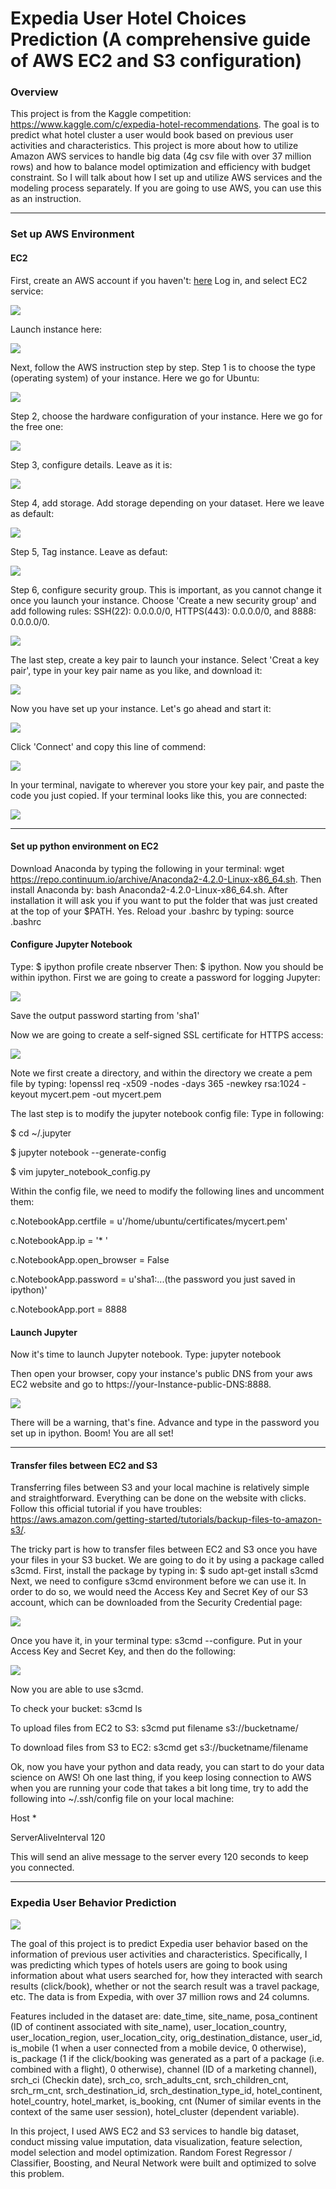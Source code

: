 # Expedia User Hotel Choices Prediction (A comprehensive guide of AWS EC2 and S3 configuration)


### Overview
This project is from the Kaggle competition: https://www.kaggle.com/c/expedia-hotel-recommendations. The goal is to predict what hotel cluster a user would book based on previous user activities and characteristics. This project is more about how to utilize Amazon AWS services to handle big data (4g csv file with over 37 million rows) and how to balance model optimization and efficiency with budget constraint. So I will talk about how I set up and utilize AWS services and the modeling process separately. If you are going to use AWS, you can use this as an instruction.

---

### Set up AWS Environment

#### EC2
First, create an AWS account if you haven't: [here](https://aws.amazon.com/)
Log in, and select EC2 service:

![](./assets/prestep1.png)

Launch instance here:

![](./assets/prestep2.png)

Next, follow the AWS instruction step by step. Step 1 is to choose the type (operating system) of your instance. Here we go for Ubuntu:

![](./assets/step1.png)

Step 2, choose the hardware configuration of your instance. Here we go for the free one:

![](./assets/step2.png)

Step 3, configure details. Leave as it is:

![](./assets/step3.png)

Step 4, add storage. Add storage depending on your dataset. Here we leave as default:

![](./assets/step4.png)

Step 5, Tag instance. Leave as defaut:

![](./assets/step5.png)

Step 6, configure security group. This is important, as you cannot change it once you launch your instance. Choose 'Create a new security group' and add following rules:
SSH(22): 0.0.0.0/0, HTTPS(443): 0.0.0.0/0, and 8888: 0.0.0.0/0.

![](./assets/step6.png)

The last step, create a key pair to launch your instance. Select 'Creat a key pair', type in your key pair name as you like, and download it:

![](./assets/step7.png)

Now you have set up your instance. Let's go ahead and start it:

![](./assets/poststep1.png)

Click 'Connect' and copy this line of commend:

![](./assets/poststep2.png)

In your terminal, navigate to wherever you store your key pair, and paste the code you just copied. If your terminal looks like this, you are connected:

![](./assets/connected.png)

---

#### Set up python environment on EC2
Download Anaconda by typing the following in your terminal:
wget https://repo.continuum.io/archive/Anaconda2-4.2.0-Linux-x86_64.sh.
Then install Anaconda by: bash Anaconda2-4.2.0-Linux-x86_64.sh.
After installation it will ask you if you want to put the folder that was just created at the top of your $PATH. Yes.
Reload your .bashrc by typing: source .bashrc

#### Configure Jupyter Notebook
Type: $ ipython profile create nbserver
Then: $ ipython. Now you should be within ipython. First we are going to create a password for logging Jupyter:

![](./assets/password.png)

Save the output password starting from 'sha1'

Now we are going to create a self-signed SSL certificate for HTTPS access:

![](./assets/mycert.png)

Note we first create a directory, and within the directory we create a pem file by typing: !openssl req -x509 -nodes -days 365 -newkey rsa:1024 -keyout mycert.pem -out mycert.pem

The last step is to modify the jupyter notebook config file:
Type in following:

$ cd ~/.jupyter

$ jupyter notebook --generate-config

$ vim jupyter_notebook_config.py

Within the config file, we need to modify the following lines and uncomment them:

c.NotebookApp.certfile = u'/home/ubuntu/certificates/mycert.pem'

c.NotebookApp.ip = '* '

c.NotebookApp.open_browser = False

c.NotebookApp.password = u'sha1:...(the password you just saved in ipython)'

c.NotebookApp.port = 8888

#### Launch Jupyter
Now it's time to launch Jupyter notebook.
Type: jupyter notebook

Then open your browser, copy your instance's public DNS from your aws EC2 website and go to https://your-Instance-public-DNS:8888.

![](./assets/publicdns.png)

There will be a warning, that's fine. Advance and type in the password you set up in ipython. Boom! You are all set!

---

#### Transfer files between EC2 and S3
Transferring files between S3 and your local machine is relatively simple and straightforward. Everything can be done on the website with clicks. Follow this official tutorial if you have troubles: https://aws.amazon.com/getting-started/tutorials/backup-files-to-amazon-s3/.

The tricky part is how to transfer files between EC2 and S3 once you have your files in your S3 bucket. We are going to do it by using a package called s3cmd.
First, install the package by typing in: $ sudo apt-get install s3cmd
Next, we need to configure s3cmd environment before we can use it. In order to do so, we would need the Access Key and Secret Key of our S3 account, which can be downloaded from the Security Credential page:

![](./assets/security_cred.png)

Once you have it, in your terminal type: s3cmd --configure. Put in your Access Key and Secret Key, and then do the following:

![](./assets/s3cmd_config.png)

Now you are able to use s3cmd.

To check your bucket: s3cmd ls

To upload files from EC2 to S3: s3cmd put filename s3://bucketname/

To download files from S3 to EC2: s3cmd get s3://bucketname/filename

Ok, now you have your python and data ready, you can start to do your data science on AWS! Oh one last thing, if you keep losing connection to AWS when you are running your code that takes a bit long time, try to add the following into ~/.ssh/config file on your local machine:

Host *

ServerAliveInterval 120

This will send an alive message to the server every 120 seconds to keep you connected.

---

### Expedia User Behavior Prediction

![](./assets/booking.png)

The goal of this project is to predict Expedia user behavior based on the information of previous user activities and characteristics. Specifically, I was predicting which types of hotels users are going to book using information about what users searched for, how they interacted with search results (click/book), whether or not the search result was a travel package, etc. The data is from Expedia, with over 37 million rows and 24 columns.

Features included in the dataset are: date_time, site_name, posa_continent (ID of continent associated with site_name), user_location_country, user_location_region, user_location_city, orig_destination_distance, user_id, is_mobile (1 when a user connected from a mobile device, 0 otherwise), is_package (1 if the click/booking was generated as a part of a package (i.e. combined with a flight), 0 otherwise), channel (ID of a marketing channel), srch_ci (Checkin date), srch_co, srch_adults_cnt, srch_children_cnt, srch_rm_cnt, srch_destination_id, srch_destination_type_id, hotel_continent, hotel_country, hotel_market, is_booking, cnt (Numer of similar events in the context of the same user session), hotel_cluster (dependent variable).

In this project, I used AWS EC2 and S3 services to handle big dataset, conduct missing value imputation, data visualization, feature selection, model selection and model optimization. Random Forest Regressor / Classifier, Boosting, and Neural Network were built and optimized to solve this problem.
